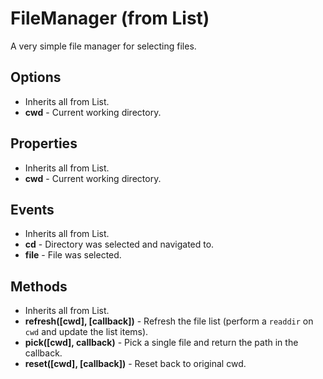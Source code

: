 # FileManager (from List)

A very simple file manager for selecting files.

## Options

- Inherits all from List.
- __cwd__ - Current working directory.

## Properties

- Inherits all from List.
- __cwd__ - Current working directory.

## Events

- Inherits all from List.
- __cd__ - Directory was selected and navigated to.
- __file__ - File was selected.

## Methods

- Inherits all from List.
- __refresh([cwd], [callback])__ - Refresh the file list (perform a `readdir` on `cwd`
  and update the list items).
- __pick([cwd], callback)__ - Pick a single file and return the path in the callback.
- __reset([cwd], [callback])__ - Reset back to original cwd.
